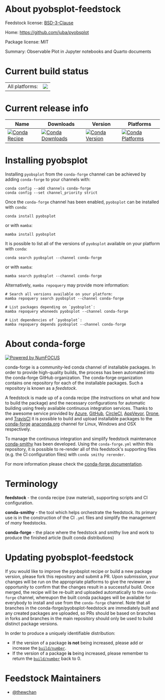 About pyobsplot-feedstock
=========================

Feedstock license: [BSD-3-Clause](https://github.com/conda-forge/pyobsplot-feedstock/blob/main/LICENSE.txt)

Home: https://github.com/juba/pyobsplot

Package license: MIT

Summary: Observable Plot in Jupyter notebooks and Quarto documents

Current build status
====================


<table><tr><td>All platforms:</td>
    <td>
      <a href="https://dev.azure.com/conda-forge/feedstock-builds/_build/latest?definitionId=20095&branchName=main">
        <img src="https://dev.azure.com/conda-forge/feedstock-builds/_apis/build/status/pyobsplot-feedstock?branchName=main">
      </a>
    </td>
  </tr>
</table>

Current release info
====================

| Name | Downloads | Version | Platforms |
| --- | --- | --- | --- |
| [![Conda Recipe](https://img.shields.io/badge/recipe-pyobsplot-green.svg)](https://anaconda.org/conda-forge/pyobsplot) | [![Conda Downloads](https://img.shields.io/conda/dn/conda-forge/pyobsplot.svg)](https://anaconda.org/conda-forge/pyobsplot) | [![Conda Version](https://img.shields.io/conda/vn/conda-forge/pyobsplot.svg)](https://anaconda.org/conda-forge/pyobsplot) | [![Conda Platforms](https://img.shields.io/conda/pn/conda-forge/pyobsplot.svg)](https://anaconda.org/conda-forge/pyobsplot) |

Installing pyobsplot
====================

Installing `pyobsplot` from the `conda-forge` channel can be achieved by adding `conda-forge` to your channels with:

```
conda config --add channels conda-forge
conda config --set channel_priority strict
```

Once the `conda-forge` channel has been enabled, `pyobsplot` can be installed with `conda`:

```
conda install pyobsplot
```

or with `mamba`:

```
mamba install pyobsplot
```

It is possible to list all of the versions of `pyobsplot` available on your platform with `conda`:

```
conda search pyobsplot --channel conda-forge
```

or with `mamba`:

```
mamba search pyobsplot --channel conda-forge
```

Alternatively, `mamba repoquery` may provide more information:

```
# Search all versions available on your platform:
mamba repoquery search pyobsplot --channel conda-forge

# List packages depending on `pyobsplot`:
mamba repoquery whoneeds pyobsplot --channel conda-forge

# List dependencies of `pyobsplot`:
mamba repoquery depends pyobsplot --channel conda-forge
```


About conda-forge
=================

[![Powered by
NumFOCUS](https://img.shields.io/badge/powered%20by-NumFOCUS-orange.svg?style=flat&colorA=E1523D&colorB=007D8A)](https://numfocus.org)

conda-forge is a community-led conda channel of installable packages.
In order to provide high-quality builds, the process has been automated into the
conda-forge GitHub organization. The conda-forge organization contains one repository
for each of the installable packages. Such a repository is known as a *feedstock*.

A feedstock is made up of a conda recipe (the instructions on what and how to build
the package) and the necessary configurations for automatic building using freely
available continuous integration services. Thanks to the awesome service provided by
[Azure](https://azure.microsoft.com/en-us/services/devops/), [GitHub](https://github.com/),
[CircleCI](https://circleci.com/), [AppVeyor](https://www.appveyor.com/),
[Drone](https://cloud.drone.io/welcome), and [TravisCI](https://travis-ci.com/)
it is possible to build and upload installable packages to the
[conda-forge](https://anaconda.org/conda-forge) [anaconda.org](https://anaconda.org/)
channel for Linux, Windows and OSX respectively.

To manage the continuous integration and simplify feedstock maintenance
[conda-smithy](https://github.com/conda-forge/conda-smithy) has been developed.
Using the ``conda-forge.yml`` within this repository, it is possible to re-render all of
this feedstock's supporting files (e.g. the CI configuration files) with ``conda smithy rerender``.

For more information please check the [conda-forge documentation](https://conda-forge.org/docs/).

Terminology
===========

**feedstock** - the conda recipe (raw material), supporting scripts and CI configuration.

**conda-smithy** - the tool which helps orchestrate the feedstock.
                   Its primary use is in the construction of the CI ``.yml`` files
                   and simplify the management of *many* feedstocks.

**conda-forge** - the place where the feedstock and smithy live and work to
                  produce the finished article (built conda distributions)


Updating pyobsplot-feedstock
============================

If you would like to improve the pyobsplot recipe or build a new
package version, please fork this repository and submit a PR. Upon submission,
your changes will be run on the appropriate platforms to give the reviewer an
opportunity to confirm that the changes result in a successful build. Once
merged, the recipe will be re-built and uploaded automatically to the
`conda-forge` channel, whereupon the built conda packages will be available for
everybody to install and use from the `conda-forge` channel.
Note that all branches in the conda-forge/pyobsplot-feedstock are
immediately built and any created packages are uploaded, so PRs should be based
on branches in forks and branches in the main repository should only be used to
build distinct package versions.

In order to produce a uniquely identifiable distribution:
 * If the version of a package **is not** being increased, please add or increase
   the [``build/number``](https://docs.conda.io/projects/conda-build/en/latest/resources/define-metadata.html#build-number-and-string).
 * If the version of a package **is** being increased, please remember to return
   the [``build/number``](https://docs.conda.io/projects/conda-build/en/latest/resources/define-metadata.html#build-number-and-string)
   back to 0.

Feedstock Maintainers
=====================

* [@thewchan](https://github.com/thewchan/)

